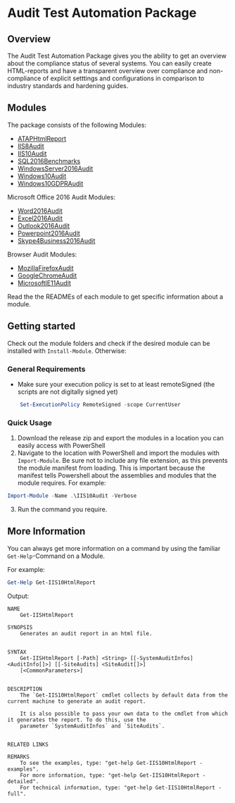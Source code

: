 # Audit Test Automation Package

## Overview

The Audit Test Automation Package gives you the ability to get an overview about the compliance status of several systems. You can easily create HTML-reports and have a transparent overview over compliance and non-compliance of explicit setttings and configurations in comparison to industry standards and hardening guides.

## Modules

The package consists of the following Modules:

* [ATAPHtmlReport](ATAPHtmlReport)
* [IIS8Audit](IIS8Audit)
* [IIS10Audit](IIS10Audit)
* [SQL2016Benchmarks](SQL2016Benchmarks)
* [WindowsServer2016Audit](WindowsServer2016Audit)
* [Windows10Audit](Windows10Audit)
* [Windows10GDPRAudit](Windows10GDPRAudit)

Microsoft Office 2016 Audit Modules:

* [Word2016Audit](Word2016Audit)
* [Excel2016Audit](Excel2016Audit)
* [Outlook2016Audit](Outlook2016Audit)
* [Powerpoint2016Audit](Powerpoint2016Audit)
* [Skype4Business2016Audit](Skype4Business2016Audit)

Browser Audit Modules:

* [MozillaFirefoxAudit](MozillaFirefoxAudit)
* [GoogleChromeAudit](GoogleChromeAudit)
* [MicrosoftIE11Audit](MicrosoftIE11Audit)

Read the the READMEs of each module to get specific information about a module.

## Getting started

Check out the module folders and check if the desired module can be installed with `Install-Module`. Otherwise:

### General Requirements

* Make sure your execution policy is set to at least remoteSigned (the scripts are not digitally signed yet)

```powershell
	Set-ExecutionPolicy RemoteSigned -scope CurrentUser
```

### Quick Usage

1. Download the release zip and export the modules in a location you can easily access with PowerShell
2. Navigate to the location with PowerShell and import the modules with `Import-Module`. Be sure not to include any file extension, as this prevents the module manifest from loading. This is important because the manifest tells Powershell about the assemblies and modules that the module requires. For example:
```Powershell
Import-Module -Name .\IIS10Audit -Verbose
```
3. Run the command you require.

## More Information

You can always get more information on a command by using the familiar `Get-Help`-Command on a Module.

For example:
```Powershell
Get-Help Get-IIS10HtmlReport
```
Output:
```
NAME
    Get-IISHtmlReport

SYNOPSIS
    Generates an audit report in an html file.


SYNTAX
    Get-IISHtmlReport [-Path] <String> [[-SystemAuditInfos] <AuditInfo[]>] [[-SiteAudits] <SiteAudit[]>]
    [<CommonParameters>]


DESCRIPTION
    The `Get-IIS10HtmlReport` cmdlet collects by default data from the current machine to generate an audit report.

    It is also possible to pass your own data to the cmdlet from which it generates the report. To do this, use the
    parameter `SystemAuditInfos` and `SiteAudits`.


RELATED LINKS

REMARKS
    To see the examples, type: "get-help Get-IIS10HtmlReport -examples".
    For more information, type: "get-help Get-IIS10HtmlReport -detailed".
    For technical information, type: "get-help Get-IIS10HtmlReport -full".

```
